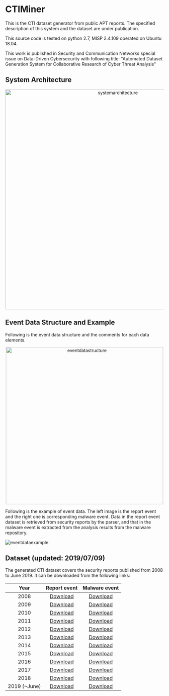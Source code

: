 # CTIMiner

This is the CTI dataset generator from public APT reports.
The specified description of this system and the dataset are under publication.

This source code is tested on python 2.7, MISP 2.4.109 operated on Ubuntu 18.04.

This work is published in Security and Communication Networks special issue on Data-Driven Cybersecurity with following title:
"Automated Dataset Generation System for Collaborative Research of Cyber Threat Analysis"

## System Architecture
<p align="center">
  <img src="https://user-images.githubusercontent.com/13994685/39529573-faed5d70-4e61-11e8-83b7-5ff3f99eb6a9.jpg" width="700" title="systemarchitecture">
</p>

## Event Data Structure and Example
Following is the event data structure and the comments for each data elements.
<p align="center">
  <img src="https://user-images.githubusercontent.com/13994685/39529755-65aefe84-4e62-11e8-879a-cea3ddb6c6b0.jpg" width="500" title="eventdatastructure">
</p>

Following is the example of event data. The left image is the report event and the right one is corresponding malware event.
Data in the report event dataset is retrieved from security reports by the parser, and that in the malware event is extracted from the analysis results from the malware repository.

![eventdataexample](https://user-images.githubusercontent.com/13994685/39529764-69100168-4e62-11e8-916b-16a8252b5506.jpg)

## Dataset (updated: 2019/07/09)
The generated CTI dataset covers the security reports published from 2008 to June 2019. It can be downloaded from the following links:
  
| Year  | Report event | Malware event |
| :-------------: | :-------------: | :-------------: |
| 2008  | [Download](https://1drv.ms/u/s!Al-x4GEOffcqgxXYo31MJo2e5mON?e=XRGU0d) | [Download](https://1drv.ms/u/s!Al-x4GEOffcqgxNzDECD1Wsj5kZA?e=5E0PDz) |
| 2009  | [Download](https://1drv.ms/u/s!Al-x4GEOffcqgxYM4rMMUYbUU4F0?e=eZzsB5) | [Download](https://1drv.ms/u/s!Al-x4GEOffcqgxSpJHMj4A8OSC8Q?e=OA4AAS) |
| 2010  | [Download](https://1drv.ms/u/s!Al-x4GEOffcqgxd3caC7pW5hdZKr?e=vGIkq6) | [Download](https://1drv.ms/u/s!Al-x4GEOffcqgxiE8rpt2s9yzWMi?e=cfLHMR) |
| 2011  | [Download](https://1drv.ms/u/s!Al-x4GEOffcqgxkwDtRAF7jTcSKS?e=H9UEgj) | [Download](https://1drv.ms/u/s!Al-x4GEOffcqgxpXoYS0zr_qa8Gr?e=s2EGrP) |
| 2012  | [Download](https://1drv.ms/u/s!Al-x4GEOffcqgxzZ9tmqfupxHHkG?e=ngww9M) | [Download](https://1drv.ms/u/s!Al-x4GEOffcqgxsrM0yZw7a4PyTl?e=bDBRRQ) |
| 2013  | [Download](https://1drv.ms/u/s!Al-x4GEOffcqgx2XjfGPwWG0IwfU?e=YFoOx3) | [Download](https://1drv.ms/u/s!Al-x4GEOffcqgx7DUTOZCAFSzE4a?e=hHCOxd) |
| 2014  | [Download](https://1drv.ms/u/s!Al-x4GEOffcqgyBPQEmDyXoUIMyc?e=gi6IQo) | [Download](https://1drv.ms/u/s!Al-x4GEOffcqgx8tXmdQ_K87Gd2F?e=FbQAxV) |
| 2015  | [Download](https://1drv.ms/u/s!Al-x4GEOffcqgyEBoayYYGE-TYrE?e=laF8Ft) | [Download](https://1drv.ms/u/s!Al-x4GEOffcqgyLyna9hpTq3cI-l?e=Xv14NP) |
| 2016  | [Download](https://1drv.ms/u/s!Al-x4GEOffcqgyTkJvV54QeNd8IU?e=FALJjC) | [Download](https://1drv.ms/u/s!Al-x4GEOffcqgyPQZ_yqyjYToDw3?e=ZKTSnb) |
| 2017  | [Download](https://1drv.ms/u/s!Al-x4GEOffcqgyYkf-RCedJ6Q9IZ?e=apdgwL) | [Download](https://1drv.ms/u/s!Al-x4GEOffcqgyV-MzSN-JK-SJr9?e=qqXmLo) |
| 2018  | [Download](https://1drv.ms/u/s!Al-x4GEOffcqgyilEcobBxSu97Oe?e=BZjcsO) | [Download](https://1drv.ms/u/s!Al-x4GEOffcqgyoVcw_MEDxy4Gpw?e=xY9wWj) |
| 2019 (~June)  | [Download](https://1drv.ms/u/s!Al-x4GEOffcqgyvBjr1Bw9TmyC59?e=WtPGfi) | [Download](https://1drv.ms/u/s!Al-x4GEOffcqgykNGHo1EPNBqoiY?e=Qbypfp) |
